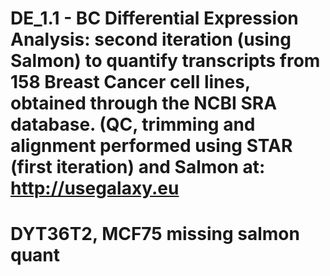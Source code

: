 # DE_1.1 - BC Differential Expression Analysis: second iteration (using Salmon) to quantify transcripts from 158 Breast Cancer cell lines, obtained through the NCBI SRA database. (QC, trimming and alignment performed using STAR (first iteration) and Salmon at: http://usegalaxy.eu
# DYT36T2, MCF75 missing salmon quant

